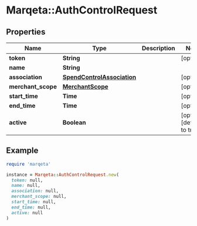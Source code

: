 # Marqeta::AuthControlRequest

## Properties

| Name | Type | Description | Notes |
| ---- | ---- | ----------- | ----- |
| **token** | **String** |  | [optional] |
| **name** | **String** |  |  |
| **association** | [**SpendControlAssociation**](SpendControlAssociation.md) |  | [optional] |
| **merchant_scope** | [**MerchantScope**](MerchantScope.md) |  | [optional] |
| **start_time** | **Time** |  | [optional] |
| **end_time** | **Time** |  | [optional] |
| **active** | **Boolean** |  | [optional][default to true] |

## Example

```ruby
require 'marqeta'

instance = Marqeta::AuthControlRequest.new(
  token: null,
  name: null,
  association: null,
  merchant_scope: null,
  start_time: null,
  end_time: null,
  active: null
)
```

